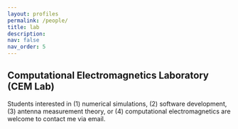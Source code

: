 ```yaml
---
layout: profiles
permalink: /people/
title: lab
description: 
nav: false
nav_order: 5
---
```


<h2>Computational Electromagnetics Laboratory (CEM Lab)</h2>

Students interested in (1) numerical simulations, (2) software development, (3) antenna measurement theory, or (4) computational electromagnetics are welcome to contact me via email.
